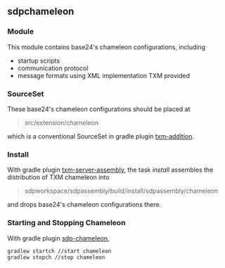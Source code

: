## sdpchameleon

### Module

This module contains base24's chameleon configurations, including

- startup scripts
- communication protocol
- message formats using XML implementation TXM provided

### SourceSet

These base24's chameleon configurations should be placed at 
> src/extension/chameleon

which is a conventional SourceSet in gradle plugin [txm-addition](#txm-addition).

### Install
 
With gradle plugin [txm-server-assembly](#txm-server-assembly), the task *install*
assembles the distribution of TXM chameleon into
> sdpworkspace/sdpassembly/build/install/sdpassembly/chameleon

and drops base24's chameleon configurations there. 

### Starting and Stopping Chameleon

With gradle plugin [sdp-chameleon](#sdp-chameleon),
```bash
gradlew startch //start chameleon
gradlew stopch //stop chameleon
```
